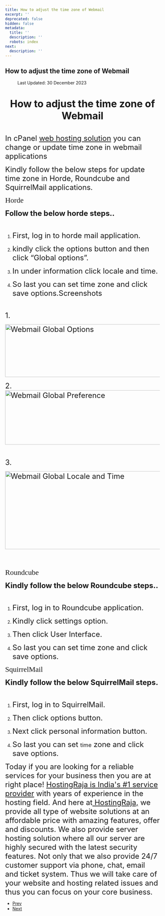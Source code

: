 ```yaml
---
title: How to adjust the time zone of Webmail
excerpt: ''
deprecated: false
hidden: false
metadata:
  title: ''
  description: ''
  robots: index
next:
  description: ''
---
```

<div class="page-header">
<h2 itemprop="headline">
How to adjust the time zone of Webmail </h2>
</div>
<dl class="article-info muted">
<dt class="article-info-term">
</dt>
<dd class="modified">
<span class="icon-calendar" aria-hidden="true"></span>
<time datetime="2023-12-30T11:58:24+00:00" itemprop="dateModified">
Last Updated: 30 December 2023 </time>
</dd>
</dl>
<div itemprop="articleBody">
<h1 dir="ltr" style="text-align: center;"><span style="font-size: xx-large;"><strong>How to adjust the time zone of Webmail</strong></span></h1>
<div dir="ltr" style="text-align: left;"><span style="font-size: large;"><br/><span style="font-size: 18pt;">In cPanel <a href="https://www.hostingraja.in/" target="_blank" rel="noopener noreferrer">web hosting solution</a> you can change or update time zone in webmail applications</span></span></div>
<p dir="ltr"><span style="font-size: 18pt;">Kindly follow the below steps for update time zone in Horde, Roundcube and SquirrelMail applications.</span></p>
<p dir="ltr"> </p>
<div dir="ltr"><span style="font-size: 18pt; font-family: georgia, palatino;">Horde</span></div>
<p dir="ltr"><span style="font-size: 18pt;"><strong>Follow the below horde steps..<br/><br/></strong></span></p>
<ol>
<li dir="ltr">
<p dir="ltr"><span style="font-size: 18pt;">First, log in to horde mail application.</span></p>
</li>
<li dir="ltr">
<p dir="ltr"><span style="font-size: 18pt;">kindly click the options button and then click “Global options”.</span></p>
</li>
<li dir="ltr">
<p dir="ltr"><span style="font-size: 18pt;">In under information click locale and time.</span></p>
</li>
<li dir="ltr">
<p dir="ltr"><span style="font-size: 18pt;">So last you can set time zone and click save options.Screenshots</span></p>
</li>
</ol>
<p dir="ltr"><span style="font-size: 18pt;"><br/>1.</span></p>
<p dir="ltr"><span style="font-size: 18pt;"><img style="display: block; margin-left: auto; margin-right: auto;" title="Webmail Global Options" src="https://image.hostingraja.in/images/article/webmail-global-options.png" alt="Webmail Global Options" width="699" height="171" border="0" /></span></p>
<p> </p>
<div dir="ltr"><span style="font-size: 18pt;">2.</span></div>
<div dir="ltr"><span style="font-size: 18pt;"><img style="display: block; margin-left: auto; margin-right: auto;" title="Webmail Global Preference" src="https://image.hostingraja.in/images/article/webmail-global-preference.png" alt="Webmail Global Preference" width="697" height="176" border="0" /></span></div>
<p dir="ltr"><span style="font-size: 18pt;"><br/>3.</span></p>
<p dir="ltr"><span style="font-size: 18pt;"><img style="display: block; margin-left: auto; margin-right: auto;" title="Webmail Global Locale and Time" src="https://image.hostingraja.in/images/article/webmail-global-locale-and-time.png" alt="Webmail Global Locale and Time" width="706" height="253" border="0" /></span></p>
<p><br/><br/></p>
<div dir="ltr"><span style="font-size: 18pt; font-family: georgia, palatino;">Roundcube</span></div>
<p dir="ltr"><span style="font-size: 18pt;"><strong>Kindly follow the below  Roundcube steps..<br/><br/></strong></span></p>
<ol>
<li dir="ltr">
<p dir="ltr"><span style="font-size: 18pt;">First, log in to Roundcube application.</span></p>
</li>
<li dir="ltr">
<p dir="ltr"><span style="font-size: 18pt;">Kindly click settings option.</span></p>
</li>
<li dir="ltr">
<p dir="ltr"><span style="font-size: 18pt;">Then click User Interface.</span></p>
</li>
<li dir="ltr">
<p dir="ltr"><span style="font-size: 18pt;">So last you can set time zone and click save options.</span></p>
</li>
</ol>
<div dir="ltr"><span style="font-size: 18pt; font-family: georgia, palatino;"> </span></div>
<div dir="ltr"><span style="font-size: 18pt; font-family: georgia, palatino;">SquirrelMail</span></div>
<p dir="ltr"><span style="font-size: 18pt;"><strong>Kindly follow the below SquirrelMail steps.<br/><br/></strong></span></p>
<ol>
<li dir="ltr">
<p dir="ltr"><span style="font-size: 18pt;">First, log in to SquirrelMail.</span></p>
</li>
<li dir="ltr">
<p dir="ltr"><span style="font-size: 18pt;">Then click options button.</span></p>
</li>
<li dir="ltr">
<p dir="ltr"><span style="font-size: 18pt;">Next click personal information button.</span></p>
</li>
<li dir="ltr">
<p dir="ltr"><span style="font-size: large;"><span style="font-size: 18pt;">So last you can set </span>time<span style="font-size: 18pt;"> zone and click save options.</span> </span></p>
</li>
</ol>
<p> </p>
<p><span style="font-size: large;"><span style="font-size: 18pt;">Today if you are looking for a reliable services for your business then you are at right place! <a href="https://www.hostingraja.in/" target="_blank" rel="noopener noreferrer">HostingRaja is India's #1 service provider</a> with years of experience in the hosting field. And here at<a href="https://www.hostingraja.in/hosting/compare-hosting-plans/"> HostingRaja,</a> we provide all type of website solutions at an affordable price with amazing features, offer and discounts. We also provide server hosting solution where all our server are highly secured with the latest security features. Not only that we also provide 24/7 customer support via phone, chat, email and ticket system. Thus we will take care of your website and hosting related issues and thus you can focus on your core business. </span></span></p>
<p> </p>
<div><span style="font-size: large;"> </span></div> </div>
<ul class="pager pagenav">
<li class="previous">
<a class="hasTooltip" title="How to publish a site using Adobe Muse" aria-label="Previous article: How to publish a site using Adobe Muse" href="/docs/how-to-publish-a-site-using-adobe-muse" rel="prev">
<span class="icon-chevron-left" aria-hidden="true"></span> <span aria-hidden="true">Prev</span> </a>
</li>
<li class="next">
<a class="hasTooltip" title="How to set up a catch-all email address" aria-label="Next article: How to set up a catch-all email address" href="/docs/how-to-set-up-a-catch-all-email-address" rel="next">
<span aria-hidden="true">Next</span> <span class="icon-chevron-right" aria-hidden="true"></span> </a>
</li>
</ul>
</div>
